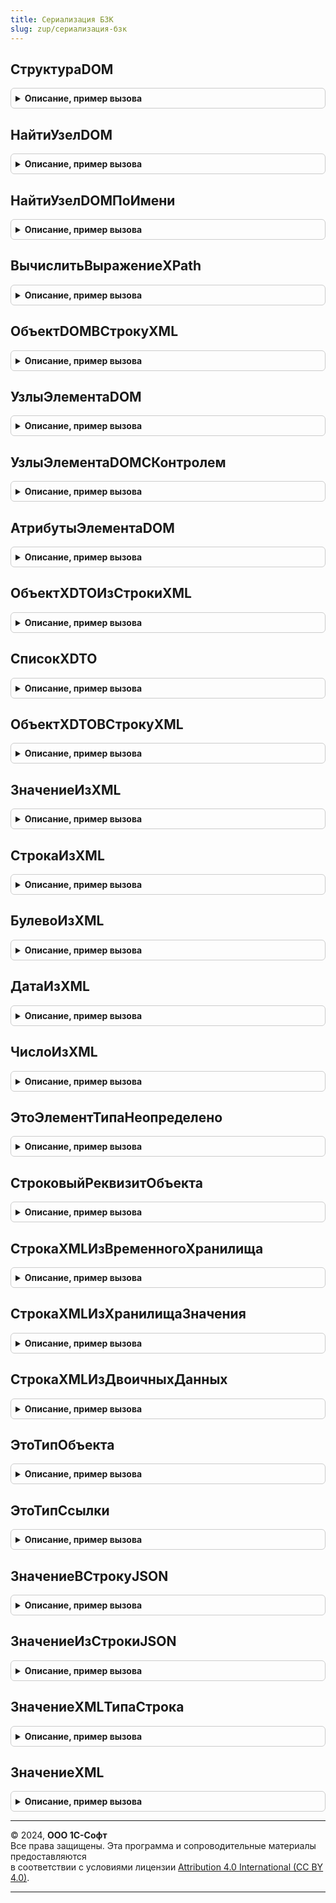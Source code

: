 ```yaml
---
title: Сериализация БЗК
slug: zup/сериализация-бзк
---
```



## СтруктураDOM
<details style="margin: 1em 0; padding: 0.5em; border: 1px solid #ccc; border-radius: 6px;">

<summary style="font-weight: bold; cursor: pointer;">Описание, пример вызова</summary>

```bsl

// На основании XML получает структуру с документом DOM и разыменователем пространств имен DOM.
//   Полученную структуру можно передавать в другие методы модуля в качестве параметра СтруктураDOM.
//
// Параметры:
//   XMLСтрокаИлиДвоичныеДанные - Строка, ДвоичныеДанные - Строка в формате XML или двоичные данные XML документа.
//
// Возвращаемое значение:
//   Структура - Информация о документе DOM.
//       * ДокументDOM - ДокументDOM
//       * Разыменователь - РазыменовательПространствИменDOM
//
Функция СтруктураDOM(XMLСтрокаИлиДвоичныеДанные) Экспорт
```

Пример вызова
```bsl
Результат = СериализацияБЗК.СтруктураDOM(XMLСтрокаИлиДвоичныеДанные) 
```
</details>

## НайтиУзелDOM
<details style="margin: 1em 0; padding: 0.5em; border: 1px solid #ccc; border-radius: 6px;">

<summary style="font-weight: bold; cursor: pointer;">Описание, пример вызова</summary>

```bsl

// Находит узел документа DOM используя выражение XPath.
//
// Параметры:
//   СтруктураDOM - Структура - См. СериализацияБЗК.СтруктураDOM.
//   ВыражениеXPath - Строка - См. в синтакс-помощнике "ДокументDOM.ВычислитьВыражениеXPath", параметр "Выражение".
//   ЭлементDOM - Произвольный - Элемент документа, в контексте которого выполняется поиск.
//       См. в синтакс-помощнике "ДокументDOM.ВычислитьВыражениеXPath", параметр "УзелКонтекста".
//
// Возвращаемое значение:
//   Неопределено - Если элемент не найден.
//   ЭлементDOM, Произвольный - См. в синтакс-помощнике "РезультатXPath.ПолучитьСледующий", возвращаемое значение.
//
Функция НайтиУзелDOM(Знач СтруктураDOM, Знач ВыражениеXPath, Знач ЭлементDOM = Неопределено) Экспорт
```

Пример вызова
```bsl
Результат = СериализацияБЗК.НайтиУзелDOM(СтруктураDOM, ВыражениеXPath, ЭлементDOM);
```
</details>

## НайтиУзелDOMПоИмени
<details style="margin: 1em 0; padding: 0.5em; border: 1px solid #ccc; border-radius: 6px;">

<summary style="font-weight: bold; cursor: pointer;">Описание, пример вызова</summary>

```bsl

// Находит узел документа DOM используя выражение XPath.
//
// Параметры:
//   СтруктураDOM - Структура - См. СериализацияБЗК.СтруктураDOM.
//   ЛокальноеИмя - Строка - Имя элемента или маска имени. Допускается использование предопределенного шаблона '*'.
//
// Возвращаемое значение:
//   Неопределено - Если элемент не найден.
//   ЭлементDOM, Произвольный - См. в синтакс-помощнике "СписокЭлементовDOM", элементы коллекции.
//
Функция НайтиУзелDOMПоИмени(Знач СтруктураDOM, Знач ЛокальноеИмя) Экспорт
```

Пример вызова
```bsl
Результат = СериализацияБЗК.НайтиУзелDOMПоИмени(СтруктураDOM, ЛокальноеИмя) 
```
</details>

## ВычислитьВыражениеXPath
<details style="margin: 1em 0; padding: 0.5em; border: 1px solid #ccc; border-radius: 6px;">

<summary style="font-weight: bold; cursor: pointer;">Описание, пример вызова</summary>

```bsl

// Вычисляет выражение XPath для документа DOM.
//
// Параметры:
//   СтруктураDOM - Структура - См. СериализацияБЗК.СтруктураDOM.
//   ВыражениеXPath - Строка - См. в синтакс-помощнике "ДокументDOM.ВычислитьВыражениеXPath", параметр "Выражение".
//   ЭлементDOM - Произвольный - Элемент документа, в контексте которого выполняется поиск.
//       См. в синтакс-помощнике "ДокументDOM.ВычислитьВыражениеXPath", параметр "УзелКонтекста".
//
// Возвращаемое значение:
//   РезультатXPath - См. в синтакс-помощнике "ДокументDOM.ВычислитьВыражениеXPath".
//
Функция ВычислитьВыражениеXPath(Знач СтруктураDOM, Знач ВыражениеXPath, Знач ЭлементDOM = Неопределено) Экспорт
```

Пример вызова
```bsl
Результат = СериализацияБЗК.ВычислитьВыражениеXPath(СтруктураDOM, ВыражениеXPath, ЭлементDOM);
```
</details>

## ОбъектDOMВСтрокуXML
<details style="margin: 1em 0; padding: 0.5em; border: 1px solid #ccc; border-radius: 6px;">

<summary style="font-weight: bold; cursor: pointer;">Описание, пример вызова</summary>

```bsl

// Преобразует (сериализует) объект DOM в строку в формате XML.
//
// Параметры:
//   ОбъектDOM - ЭлементDOM, ДокументDOM - Объект, который требуется сериализовать в строку XML.
//
// Возвращаемое значение:
//   Строка
//
Функция ОбъектDOMВСтрокуXML(ОбъектDOM) Экспорт
```

Пример вызова
```bsl
Результат = СериализацияБЗК.ОбъектDOMВСтрокуXML(ОбъектDOM) 
```
</details>

## УзлыЭлементаDOM
<details style="margin: 1em 0; padding: 0.5em; border: 1px solid #ccc; border-radius: 6px;">

<summary style="font-weight: bold; cursor: pointer;">Описание, пример вызова</summary>

```bsl

// Получает дочерние узлы элемента DOM по перечисленным именам.
//
// Параметры:
//   ЭлементDOM      - ЭлементDOM
//   ИменаРеквизитов - Строка - Если имена не указаны, то будут получены все узлы.
//
// Возвращаемое значение:
//   Структура - Найденные узлы.
//       * Ключ     - Строка     - Имя узла.
//       * Значение - ЭлементDOM - Дочерний узел.
//
Функция УзлыЭлементаDOM(ЭлементDOM, ИменаРеквизитов = "") Экспорт
```

Пример вызова
```bsl
Результат = СериализацияБЗК.УзлыЭлементаDOM(ЭлементDOM, ИменаРеквизитов);
```
</details>

## УзлыЭлементаDOMСКонтролем
<details style="margin: 1em 0; padding: 0.5em; border: 1px solid #ccc; border-radius: 6px;">

<summary style="font-weight: bold; cursor: pointer;">Описание, пример вызова</summary>

```bsl

// Получает дочерние узлы элемента DOM по перечисленным именам и регистрирует необработанные узлы.
//
// Параметры:
//   ЭлементDOM      - ЭлементDOM
//   ИменаРеквизитов - Строка - Если имена не указаны, то будут получены все узлы.
//
// Возвращаемое значение:
//   Структура - Найденные узлы.
//       * Ключ     - Строка     - Имя узла.
//       * Значение - ЭлементDOM - Дочерний узел.
//
Функция УзлыЭлементаDOMСКонтролем(ЭлементDOM, ИменаРеквизитов) Экспорт
```

Пример вызова
```bsl
Результат = СериализацияБЗК.УзлыЭлементаDOMСКонтролем(ЭлементDOM, ИменаРеквизитов) 
```
</details>

## АтрибутыЭлементаDOM
<details style="margin: 1em 0; padding: 0.5em; border: 1px solid #ccc; border-radius: 6px;">

<summary style="font-weight: bold; cursor: pointer;">Описание, пример вызова</summary>

```bsl

// Получает атрибуты элемента DOM по перечисленным именам.
//
// Параметры:
//   ЭлементDOM     - ЭлементDOM
//   ИменаАтрибутов - Строка - Если имена не указаны, то будут получены все атрибуты.
//
// Возвращаемое значение:
//   Структура - Значения атрибутов.
//       * Ключ     - Строка - Имя атрибута.
//       * Значение - Строка - XML-текст атрибута.
//
Функция АтрибутыЭлементаDOM(ЭлементDOM, ИменаАтрибутов = "") Экспорт
```

Пример вызова
```bsl
Результат = СериализацияБЗК.АтрибутыЭлементаDOM(ЭлементDOM, ИменаАтрибутов);
```
</details>

## ОбъектXDTOИзСтрокиXML
<details style="margin: 1em 0; padding: 0.5em; border: 1px solid #ccc; border-radius: 6px;">

<summary style="font-weight: bold; cursor: pointer;">Описание, пример вызова</summary>

```bsl

// Получает (десериализует) объект XDTO из строки в формате XML.
//
// Параметры:
//   СтрокаXML - Строка
//
// Возвращаемое значение:
//   ОбъектXDTO
//
Функция ОбъектXDTOИзСтрокиXML(СтрокаXML) Экспорт
```

Пример вызова
```bsl
Результат = СериализацияБЗК.ОбъектXDTOИзСтрокиXML(СтрокаXML) 
```
</details>

## СписокXDTO
<details style="margin: 1em 0; padding: 0.5em; border: 1px solid #ccc; border-radius: 6px;">

<summary style="font-weight: bold; cursor: pointer;">Описание, пример вызова</summary>

```bsl

// Получает значение списочного свойства объекта XDTO.
//
// Параметры:
//   ОбъектXDTO - ОбъектXDTO
//   ПутьКСвойству - Строка
//
// Возвращаемое значение:
//   Массив
//
Функция СписокXDTO(ОбъектXDTO, ПутьКСвойству) Экспорт
```

Пример вызова
```bsl
Результат = СериализацияБЗК.СписокXDTO(ОбъектXDTO, ПутьКСвойству) 
```
</details>

## ОбъектXDTOВСтрокуXML
<details style="margin: 1em 0; padding: 0.5em; border: 1px solid #ccc; border-radius: 6px;">

<summary style="font-weight: bold; cursor: pointer;">Описание, пример вызова</summary>

```bsl

// Записывает (сериализует) объект XDTO в строку в формате XML.
//
// Параметры:
//   ОбъектXDTO - ОбъектXDTO
//   ИмяКорневогоУзла - Строка
//   ЗаписатьОбъявлениеXML - Булево
//
// Возвращаемое значение:
//   Строка - Строка XML.
//
Функция ОбъектXDTOВСтрокуXML(ОбъектXDTO, ИмяКорневогоУзла, ЗаписатьОбъявлениеXML = Ложь) Экспорт
```

Пример вызова
```bsl
Результат = СериализацияБЗК.ОбъектXDTOВСтрокуXML(ОбъектXDTO, ИмяКорневогоУзла, ЗаписатьОбъявлениеXML);
```
</details>

## ЗначениеИзXML
<details style="margin: 1em 0; padding: 0.5em; border: 1px solid #ccc; border-radius: 6px;">

<summary style="font-weight: bold; cursor: pointer;">Описание, пример вызова</summary>

```bsl

// Преобразует строку XML (полученную из текста элемента или значения атрибута XML) в значение указанного типа.
//
// Параметры:
//   * СтрокаXML - Строка, Неопределено - Строка, полученная из XML.
//   * Тип - Тип - Тип ожидаемого значения.
//
// Возвращаемое значение:
//   Произвольный - В соответствии с указанным типом.
//       Если параметр "СтрокаXML" не заполнен, то значение параметра СтрокаXML возвращается без приведения к типу.
//       Например, если передать Неопределено, то на выходе тоже будет Неопределено.
//
Функция ЗначениеИзXML(ЗначениеXML, ТипВозвращаемогоЗначения) Экспорт
```

Пример вызова
```bsl
Результат = СериализацияБЗК.ЗначениеИзXML(ЗначениеXML, ТипВозвращаемогоЗначения) 
```
</details>

## СтрокаИзXML
<details style="margin: 1em 0; padding: 0.5em; border: 1px solid #ccc; border-radius: 6px;">

<summary style="font-weight: bold; cursor: pointer;">Описание, пример вызова</summary>

```bsl

// Преобразует строку XML (полученную из текста элемента или значения атрибута XML) в значение типа Строка.
//
// Параметры:
//   ЗначениеXML - Строка, Неопределено, ОбъектXDTO - Значение свойства объекта, полученное из XML.
//
// Возвращаемое значение:
//   Строка
//
Функция СтрокаИзXML(ЗначениеXML) Экспорт
```

Пример вызова
```bsl
Результат = СериализацияБЗК.СтрокаИзXML(ЗначениеXML) 
```
</details>

## БулевоИзXML
<details style="margin: 1em 0; padding: 0.5em; border: 1px solid #ccc; border-radius: 6px;">

<summary style="font-weight: bold; cursor: pointer;">Описание, пример вызова</summary>

```bsl

// Преобразует строку XML (полученную из текста элемента или значения атрибута XML) в значение типа Булево.
//
// Параметры:
//   ЗначениеXML - Строка, Неопределено, ОбъектXDTO - Значение свойства объекта, полученное из XML.
//
// Возвращаемое значение:
//   Булево, Неопределено
//
Функция БулевоИзXML(ЗначениеXML) Экспорт
```

Пример вызова
```bsl
Результат = СериализацияБЗК.БулевоИзXML(ЗначениеXML) 
```
</details>

## ДатаИзXML
<details style="margin: 1em 0; padding: 0.5em; border: 1px solid #ccc; border-radius: 6px;">

<summary style="font-weight: bold; cursor: pointer;">Описание, пример вызова</summary>

```bsl

// Преобразует строку XML (полученную из текста элемента или значения атрибута XML) в значение типа Дата.
//
// Параметры:
//   ЗначениеXML - Строка, Неопределено, ОбъектXDTO - Значение свойства объекта, полученное из XML.
//
// Возвращаемое значение:
//   Дата, Неопределено
//
Функция ДатаИзXML(ЗначениеXML) Экспорт
```

Пример вызова
```bsl
Результат = СериализацияБЗК.ДатаИзXML(ЗначениеXML) 
```
</details>

## ЧислоИзXML
<details style="margin: 1em 0; padding: 0.5em; border: 1px solid #ccc; border-radius: 6px;">

<summary style="font-weight: bold; cursor: pointer;">Описание, пример вызова</summary>

```bsl

// Преобразует строку XML (полученную из текста элемента или значения атрибута XML) в значение типа Число.
//
// Параметры:
//   ЗначениеXML - Строка, Неопределено, ОбъектXDTO - Значение свойства объекта, полученное из XML.
//
// Возвращаемое значение:
//   Число, Неопределено
//
Функция ЧислоИзXML(ЗначениеXML) Экспорт
```

Пример вызова
```bsl
Результат = СериализацияБЗК.ЧислоИзXML(ЗначениеXML) 
```
</details>

## ЭтоЭлементТипаНеопределено
<details style="margin: 1em 0; padding: 0.5em; border: 1px solid #ccc; border-radius: 6px;">

<summary style="font-weight: bold; cursor: pointer;">Описание, пример вызова</summary>

```bsl

// Возвращает Истина если ЭлементDOM = Неопределено или у элемента нет содержимого и есть атрибут xsi:nil="true".
Функция ЭтоЭлементТипаНеопределено(ЭлементDOM) Экспорт
```

Пример вызова
```bsl
Результат = СериализацияБЗК.ЭтоЭлементТипаНеопределено(ЭлементDOM) 
```
</details>

## СтроковыйРеквизитОбъекта
<details style="margin: 1em 0; padding: 0.5em; border: 1px solid #ccc; border-radius: 6px;">

<summary style="font-weight: bold; cursor: pointer;">Описание, пример вызова</summary>

```bsl

// Преобразует строку XML (полученную из текста элемента или значения атрибута XML) в значение типа Строка.
//
// Параметры:
//   ОбъектXDTO - Неопределено, ОбъектXDTO - Объект XML.
//   ПутьКСвойству - Строка - Путь к свойству.
//
// Возвращаемое значение:
//   Строка
//
Функция СтроковыйРеквизитОбъекта(ОбъектXDTO, ПутьКСвойству) Экспорт
```

Пример вызова
```bsl
Результат = СериализацияБЗК.СтроковыйРеквизитОбъекта(ОбъектXDTO, ПутьКСвойству) 
```
</details>

## СтрокаXMLИзВременногоХранилища
<details style="margin: 1em 0; padding: 0.5em; border: 1px solid #ccc; border-radius: 6px;">

<summary style="font-weight: bold; cursor: pointer;">Описание, пример вызова</summary>

```bsl

// Получает строку XML из значения типа "Строка" или "ДвоичныеДанные", размещенного во временном хранилище.
Функция СтрокаXMLИзВременногоХранилища(Адрес) Экспорт
```

Пример вызова
```bsl
Результат = СериализацияБЗК.СтрокаXMLИзВременногоХранилища(Адрес) 
```
</details>

## СтрокаXMLИзХранилищаЗначения
<details style="margin: 1em 0; padding: 0.5em; border: 1px solid #ccc; border-radius: 6px;">

<summary style="font-weight: bold; cursor: pointer;">Описание, пример вызова</summary>

```bsl

// Получает строку XML из значения типа "Строка" или "ДвоичныеДанные", размещенного в хранилище значения.
Функция СтрокаXMLИзХранилищаЗначения(ХранилищеЗначения) Экспорт
```

Пример вызова
```bsl
Результат = СериализацияБЗК.СтрокаXMLИзХранилищаЗначения(ХранилищеЗначения) 
```
</details>

## СтрокаXMLИзДвоичныхДанных
<details style="margin: 1em 0; padding: 0.5em; border: 1px solid #ccc; border-radius: 6px;">

<summary style="font-weight: bold; cursor: pointer;">Описание, пример вызова</summary>

```bsl

// Получает строку XML из значения типа "ДвоичныеДанные", размещенного во временном хранилище.
Функция СтрокаXMLИзДвоичныхДанных(ДвоичныеДанные) Экспорт
```

Пример вызова
```bsl
Результат = СериализацияБЗК.СтрокаXMLИзДвоичныхДанных(ДвоичныеДанные) 
```
</details>

## ЭтоТипОбъекта
<details style="margin: 1em 0; padding: 0.5em; border: 1px solid #ccc; border-radius: 6px;">

<summary style="font-weight: bold; cursor: pointer;">Описание, пример вызова</summary>

```bsl

// Возвращает Истина если указанный ТипДанныхXML принадлежит объекту (СправочникОбъект, ДокументОбъект, ...).
Функция ЭтоТипОбъекта(ТипДанныхXML) Экспорт
```

Пример вызова
```bsl
Результат = СериализацияБЗК.ЭтоТипОбъекта(ТипДанныхXML) 
```
</details>

## ЭтоТипСсылки
<details style="margin: 1em 0; padding: 0.5em; border: 1px solid #ccc; border-radius: 6px;">

<summary style="font-weight: bold; cursor: pointer;">Описание, пример вызова</summary>

```bsl

// Возвращает Истина если указанный ТипДанныхXML принадлежит ссылке объекта (СправочникСсылка, ДокументСсылка, ...).
Функция ЭтоТипСсылки(ТипДанныхXML) Экспорт
```

Пример вызова
```bsl
Результат = СериализацияБЗК.ЭтоТипСсылки(ТипДанныхXML) 
```
</details>

## ЗначениеВСтрокуJSON
<details style="margin: 1em 0; padding: 0.5em; border: 1px solid #ccc; border-radius: 6px;">

<summary style="font-weight: bold; cursor: pointer;">Описание, пример вызова</summary>

```bsl

// Преобразует (сериализует) значение в строку в формате JSON.
// Внимание. В формат JSON допускается записывать только значения следующих типов:
//     * Строка,
//     * Число,
//     * Булево,
//     * Дата (преобразованная в строку),
//     * Массив,
//     * ФиксированныйМассив,
//     * Структура,
//     * ФиксированнаяСтруктура,
//     * Соответствие,
//     * ФиксированноеСоответствие.
//   Данное требование рекурсивно.
//
// Параметры:
//   Значение - Булево, Число, Строка, Массив, Структура, Соответствие - Объект, сериализуемый в JSON.
//   ПорядокКлючейВКоллекциях - Соответствие - Определяет порядок записи ключей коллекций в JSON.
//
// Возвращаемое значение:
//   Строка
//
Функция ЗначениеВСтрокуJSON(Значение, ПорядокКлючейВКоллекциях = Неопределено) Экспорт
```

Пример вызова
```bsl
Результат = СериализацияБЗК.ЗначениеВСтрокуJSON(Значение, ПорядокКлючейВКоллекциях);
```
</details>

## ЗначениеИзСтрокиJSON
<details style="margin: 1em 0; padding: 0.5em; border: 1px solid #ccc; border-radius: 6px;">

<summary style="font-weight: bold; cursor: pointer;">Описание, пример вызова</summary>

```bsl

// Получает (десериализует) объект значение из строки в формате JSON.
//
// Параметры:
//   СтрокаJSON - Строка
//   ПрочитатьВСоответствие - Булево - Если Истина, то коллекции с ключами и значениями будут получены в Соответствие.
//       Если Ложь, то в Структуру.
//       Подробнее см. в синтакс-помощнике описание одноименного параметра метода глобального контекста "ПрочитатьJSON".
//   ПорядокКлючейВКоллекциях - Соответствие - Используется в случае, если важно запомнить порядок прочитанных ключей,
//       например, для использования в параметрах метода ЗначениеВСтрокуJSON.
//       На входе передается пустое соответствие.
//       После выполнения функции в ключи соответствия помещаются коллекции типа Структура и Соответствие,
//       а в значение порядок их ключей в виде массива.
//       Внимание. При удалении ключей из коллекции их также необходимо удалить и из порядка ключей.
//   ИменаСвойствСоЗначениямиДата - Массив, Строка, ФиксированныйМассив - Имена свойств, которые должны загружаться как
//       тип "Дата". Подробнее см. в синтакс-помощнике описание одноименного параметра метода глобального контекста "ПрочитатьJSON".
//
// Возвращаемое значение:
//   Булево, Число, Строка, Массив, Структура, Соответствие
//
Функция ЗначениеИзСтрокиJSON(СтрокаJSON, ПрочитатьВСоответствие = Ложь, ПорядокКлючейВКоллекциях = Неопределено, ИменаСвойствСоЗначениямиДата = "") Экспорт
```

Пример вызова
```bsl
Результат = СериализацияБЗК.ЗначениеИзСтрокиJSON(СтрокаJSON, ПрочитатьВСоответствие, ПорядокКлючейВКоллекциях, ИменаСвойствСоЗначениямиДата);
```
</details>

## ЗначениеXMLТипаСтрока
<details style="margin: 1em 0; padding: 0.5em; border: 1px solid #ccc; border-radius: 6px;">

<summary style="font-weight: bold; cursor: pointer;">Описание, пример вызова</summary>

```bsl

// Устарела. Следует использовать СтрокаИзXML.
Функция ЗначениеXMLТипаСтрока(ЗначениеXML) Экспорт
```

Пример вызова
```bsl
Результат = СериализацияБЗК.ЗначениеXMLТипаСтрока(ЗначениеXML) 
```
</details>

## ЗначениеXML
<details style="margin: 1em 0; padding: 0.5em; border: 1px solid #ccc; border-radius: 6px;">

<summary style="font-weight: bold; cursor: pointer;">Описание, пример вызова</summary>

```bsl

// Устарела. Следует использовать ЗначениеИзXML или другие функции *ИзXML.
Функция ЗначениеXML(ЗначениеXML, ТипВозвращаемогоЗначения) Экспорт
```

Пример вызова
```bsl
Результат = СериализацияБЗК.ЗначениеXML(ЗначениеXML, ТипВозвращаемогоЗначения) 
```
</details>

---

© 2024, **ООО 1С-Софт**  
Все права защищены. Эта программа и сопроводительные материалы предоставляются  
в соответствии с условиями лицензии [Attribution 4.0 International (CC BY 4.0)](https://creativecommons.org/licenses/by/4.0/legalcode).

---
